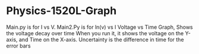 # Physics-1520L-Graph
Main.py is for I vs V. Main2.Py is for ln(v) vs I 
Voltage vs Time Graph, Shows the voltage decay over time
When you run it, it shows the voltage on the Y-axis, and Time on the X-axis.
Uncertainty is the difference in time for the error bars
